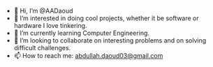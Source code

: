 - 👋 Hi, I’m @AADaoud
- 👀 I’m interested in doing cool projects, whether it be software or hardware I love tinkering.
- 🌱 I’m currently learning Computer Engineering.
- 💞️ I’m looking to collaborate on interesting problems and on solving difficult challenges.
- 📫 How to reach me: abdullah.daoud03@gmail.com

<!---
AADaoud/AADaoud is a ✨ special ✨ repository because its `README.md` (this file) appears on your GitHub profile.
You can click the Preview link to take a look at your changes.
--->
